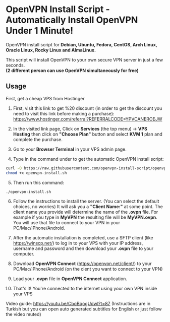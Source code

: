 # OpenVPN Install Script - Automatically Install OpenVPN Under 1 Minute!

OpenVPN install script for **Debian, Ubuntu, Fedora, CentOS, Arch Linux, Oracle Linux, Rocky Linux and AlmaLinux.**

This script will install OpenVPN to your own secure VPN server in just a few seconds.<br/>
**(2 different person can use OpenVPN **simultaneously** for free)**

## Usage

First, get a cheap VPS from Hostinger

 1. First, visit this link to get %20 discount (in order to get the discount you need to visit this link before making a purchase):
    <a href="https://www.hostinger.com/referral?REFERRALCODE=YPVCANEROEJW" target="_blank">https://www.hostinger.com/referral?REFERRALCODE=YPVCANEROEJW</a>
    
2. In the visited link page, Click on **Services** (the top menu) -> **VPS Hosting** then click on **"Choose Plan"** button and select **KVM 1** plan and complete the purchase.
3. Go to your **Browser Terminal** in your VPS admin page.
4. Type in the command under to get the automatic OpenVPN install script:
   
```bash
curl -O https://raw.githubusercontent.com/openvpn-install-script/openvpn-install-script/refs/heads/main/openvpn-install.sh
chmod +x openvpn-install.sh
```

5. Then run this command:

```sh
./openvpn-install.sh
```
6. Follow the instructions to install the server. (You can select the default choices, no worries) It will ask you a **"Client Name:"** at some point. The client name you provide will determine the name of the **.ovpn** file. For example if you type in **MyVPN** the resulting file will be **MyVPN.ovpn**. You will use that file to connect to your VPN in your PC/Mac/iPhone/Android.

7. After the automatic installation is completed, use a SFTP client (like https://winscp.net/) to log in to your VPS with your IP address, username and password and then download your **.ovpn** file to your computer.
8. Download **OpenVPN Connect** (https://openvpn.net/client/) to your PC/Mac/iPhone/Android (on the cient you want to connect to your VPN)
9. Load your **.ovpn** file in **OpenVPN Connect** application.
10. That's it! You're connected to the internet using your own VPN inside your VPS

Video guide: https://youtu.be/CboBqogUdwI?t=87 (Instructions are in Turkish but you can open auto generated subtitles for English or just follow the video muted)
